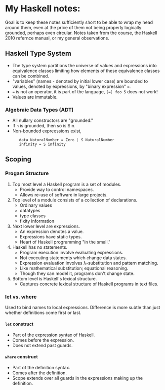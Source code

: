 # My Haskell notes:
Goal is to keep these notes sufficiently short to be able to wrap my head
around them, even at the price of them not being properly logically
grounded, perhaps even circular.  Notes taken from the course, the
Haskell 2010 refernce manual, or my general observations.

## Haskell Type System
* The type system partitions the universe of values and expressions into
  equivalence classes limiting how elements of these equivalence classes
  can be combined.
* "variables" (names - denoted by initial lower case) are bounded to
  values, denoted by expressions, by "binary expression" `=`.
* `=` is not an operator, it is part of the language, `(=) foo 5` does not work!
* Values are immutable.

### Algebraic Data Types (ADT)
* All nullary constructors are "grounded."
* If `n` is grounded, then so is S n.
* Non-bounded expreessions exist,
  ```
     data NaturalNumber = Zero | S NaturalNumber
     infinity = S infinity
  ```

## Scoping

### Progam Structure
1. Top most level a Haskell program is a set of modules.
   * Provide way to control namespaces.
   * Allows re-use of software in large projects.
2. Top level of a module consists of a collection of declarations.
   * Ordinary values
   * datatypes
   * type classes
   * fixity information
3. Next lower level are expressions.
   * An expression denotes a value.
   * Expressions have static types.
   * Heart of Haskell programming "in the small."
4. Haskell has no statements.
   * Program execution involve evaluating expressions.
   * Not executing statements which change data states.
   * Expression evaluation involves λ-substitution and pattern matching.
   * Like mathematical substitution; equational reasoning.
   * Though they can model it, programs don't change state.
5. Bottom level is Haskell's lexical structure.
   * Captures concrete lexical structure of Haskell programs in text files.

### let vs. where
Used to bind names to local expressions.  Difference is more subtle than just
whether definitions come first or last.

#### `let` construct
* Part of the expression syntax of Haskell.
* Comes before the expression.
* Does not extend past guards.

#### `where` construct
* Part of the definition syntax.
* Comes after the definition.
* Scope extends over all guards in the expressions making up the definition.
